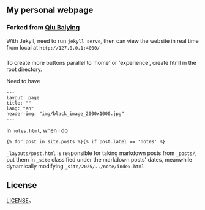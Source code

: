

>
## My personal webpage

### Forked from [Qiu Baiying](http://qiubaiying.github.io)


With Jekyll, need to run `jekyll serve`, then can view the website in real time from local at `http://127.0.0.1:4000/`

###
To create more buttons parallel to 'home' or 'experience', create html in the root directory.

Need to have
```
---
layout: page
title: ""
lang: "en"
header-img: "img/black_image_2000x1000.jpg"
---
```

In `notes.html`, when I do
```
{% for post in site.posts %}{% if post.label == 'notes' %}
```

`_layouts/post.html` is responsible for taking markdown posts from `_posts/`, put them in `_site` classified under the markdown posts' dates, meanwhile
dynamically modifying `_site/2025/../note/index.html`


## License

[LICENSE](https://github.com/qiubaiying/qiubaiying.github.io/blob/master/LICENSE)。

